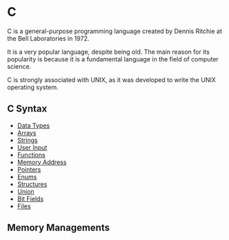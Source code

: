 # C

C is a general-purpose programming language created by Dennis Ritchie at the Bell Laboratories in 1972.

It is a very popular language, despite being old. The main reason for its popularity is because it is a fundamental language in the field of computer science.

C is strongly associated with UNIX, as it was developed to write the UNIX operating system.

## C Syntax

- [Data Types](basic-data-types.md)
- [Arrays](arrays.md)
- [Strings](strings.md)
- [User Input](user-input.md)
- [Functions](functions.md)
- [Memory Address](memory-address.md)
- [Pointers](pointers.md)
- [Enums](enums.md)
- [Structures](structures.md)
- [Union](union.md)
- [Bit Fields](bitfields.md)
- [Files](files.md)

## Memory Managements

